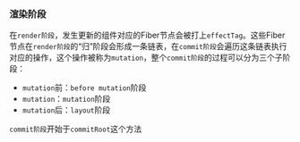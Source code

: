 ### 渲染阶段
在`render阶段`，发生更新的组件对应的Fiber节点会被打上`effectTag`。这些Fiber节点在`render阶段`的“归”阶段会形成一条链表，在`commit阶段`会遍历这条链表执行对应的操作，这个操作被称为`mutation`，整个`commit阶段`的过程可以分为三个子阶段：
+ `mutation`前：`before mutation`阶段
+ `mutation`：`mutation`阶段
+ `mutation`后：`layout`阶段

`commit阶段`开始于`commitRoot`这个方法
